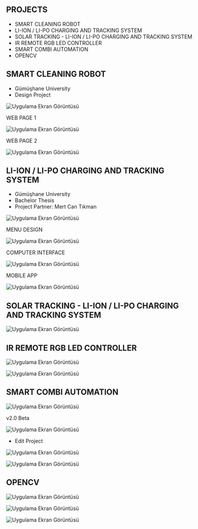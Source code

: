 ## PROJECTS

- SMART CLEANING ROBOT
- LI-ION / LI-PO CHARGING AND TRACKING SYSTEM
- SOLAR TRACKING - LI-ION / LI-PO CHARGING AND TRACKING SYSTEM
- IR REMOTE RGB LED CONTROLLER 
- SMART COMBI AUTOMATION
- OPENCV


## SMART CLEANING ROBOT

- Gümüşhane University
- Design Project

![Uygulama Ekran Görüntüsü](figure/smartCleaningRobot.png)


WEB PAGE 1

![Uygulama Ekran Görüntüsü](figure/smartCleaningRobot_mobile_app.PNG)


WEB PAGE 2

![Uygulama Ekran Görüntüsü](figure/webpage_2%20.PNG)


## LI-ION / LI-PO CHARGING AND TRACKING SYSTEM

- Gümüşhane University
- Bachelor Thesis
- Project Partner: Mert Can Tıkman


![Uygulama Ekran Görüntüsü](figure/lipo.png)



MENU DESIGN 

![Uygulama Ekran Görüntüsü](figure/lipo_menu.png)


COMPUTER INTERFACE

![Uygulama Ekran Görüntüsü](figure/lipo_computer_interface.png)


MOBILE APP 

![Uygulama Ekran Görüntüsü](figure/lipo_mobile_app.png)



## SOLAR TRACKING - LI-ION / LI-PO CHARGING AND TRACKING SYSTEM



![Uygulama Ekran Görüntüsü](figure/Lipo4.jpg)



## IR REMOTE RGB LED CONTROLLER 



![Uygulama Ekran Görüntüsü](https://raw.githubusercontent.com/Onuryetim/PROJECTS/main/figure/ir_remote_rgb_2.png)

![Uygulama Ekran Görüntüsü](https://raw.githubusercontent.com/Onuryetim/PROJECTS/main/figure/ir_remote_rgb_3.png)



## SMART COMBI AUTOMATION 



![Uygulama Ekran Görüntüsü](figure/otomasyon.png)


v2.0 Beta 

![Uygulama Ekran Görüntüsü](https://github.com/Onuryetim/SMART-COMBI-AUTOMATION/blob/main/figure/smart_combi_deneme.PNG)



- Edit Project


![Uygulama Ekran Görüntüsü](https://raw.githubusercontent.com/Onuryetim/PROJECTS/main/figure/termostat_1.PNG)


![Uygulama Ekran Görüntüsü](https://raw.githubusercontent.com/Onuryetim/PROJECTS/main/figure/termostat_2.PNG)

## OPENCV

![Uygulama Ekran Görüntüsü](https://raw.githubusercontent.com/Onuryetim/PROJECTS/main/figure/Fenerbahce.jpg)

![Uygulama Ekran Görüntüsü](https://raw.githubusercontent.com/Onuryetim/PROJECTS/main/figure/filtered%20merged%20fb%20images.jpg)

![Uygulama Ekran Görüntüsü](https://raw.githubusercontent.com/Onuryetim/PROJECTS/main/figure/siyah%20beyaz%20resim.gif)

